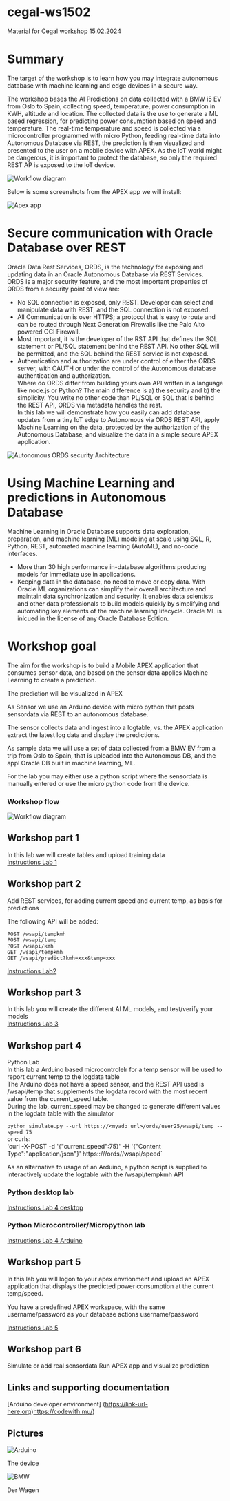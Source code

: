 # cegal-ws1502
Material for Cegal workshop 15.02.2024

# Summary

The target of the workshop is to learn how you may integrate autonomous database with machine learning and edge devices in a secure way.

The workshop bases the AI Predictions on data collected with a BMW i5 EV from Oslo to Spain, collecting speed, temperature, power consumption in KWH, altitude and location.
The collected data is the use to generate a ML based regression, for predicting power consumption based on speed and temperature.
The real-time temperature and speed is collected via a microcontroller programmed with micro Python, feeding real-time data into Autonomous Database 
via REST, the prediction is then visualized and presented to the user on a mobile device with APEX.
As the IoT world might be dangerous, it is important to protect the database, so only the required REST AP is exposed to the IoT device.

  
![Workflow diagram](images/lab_flow3.jpg?raw=true "Lab Flow")
  
Below is some screenshots from the APEX app we will install:  

![Apex app](images/apex_app.jpg)

# Secure communication with Oracle Database over REST

Oracle Data Rest Services, ORDS, is the technology for exposing and updating data in an Oracle Autonomous Database via REST Services.  
ORDS is a major security feature, and the most important properties of ORDS from a security point of view are:  
-	No SQL connection is exposed, only REST. Developer can select and manipulate data with REST, and the SQL connection is not exposed.  
-	All Communication is over HTTPS; a protocol that is easy to route and can be routed through Next Generation Firewalls like the Palo Alto powered OCI Firewall.  
-	Most important, it is the developer of the RST API that defines the SQL statement or PL/SQL statement behind the REST API. No other SQL will be permitted, and the SQL behind the REST service is not exposed.  
-	Authentication and authorization are under control of either the ORDS server, with OAUTH or under the control of the Autonomous database authentication and authorization.  
Where do ORDS differ from building yours own API written in a language like node.js or Python? The main difference is a) the security and b) the simplicity. You write no other code than PL/SQL or SQL that is behind the REST API, ORDS via metadata handles the rest.  
In this lab we will demonstrate how you easily can add database updates from a tiny IoT edge to Autonomous via ORDS REST API, apply Machine Learning on the data, protected by the authorization of the Autonomous Database, and visualize the data in a simple secure APEX application.  

![Autonomous ORDS security Architecture](images/ords-architecture.jpg)

# Using Machine Learning and predictions in Autonomous Database
  
Machine Learning in Oracle Database supports data exploration, preparation, and machine learning (ML) modeling at scale using SQL, R, Python, REST, automated machine learning (AutoML), and no-code interfaces.  
- More than 30 high performance in-database algorithms producing models for immediate use in applications. 
- Keeping data in the database, no need to move or copy data. 
With Oracle ML organizations can simplify their overall architecture and maintain data synchronization and security. It enables data scientists and other data professionals to build models quickly by simplifying and automating key elements of the machine learning lifecycle. Oracle ML is inlcued in the license of any Oracle Database Edition.
  

# Workshop goal

The aim for the workshop is to build a Mobile APEX application that consumes sensor data,
and based on the sensor data applies Machine Learning to create a prediction.
  
The prediction will be visualized in APEX
  
As Sensor we use an Arduino device with micro python that posts sensordata via REST to an autonomous database.
  
The sensor collects data and ingest into a logtable, vs. the APEX application extract the latest log data
and display the predictions.
  
As sample data we will use a set of data collected from a BMW EV from a trip from Oslo to Spain,
that is uploaded into the Autonomous DB, and the appl Oracle DB built in machine learning, ML.
  
For the lab you may either use a python script where the sensordata is manually entered or use the micro python code from the device.
  
### Workshop flow

![Workflow diagram](images/lab_flow2.jpg?raw=true "Lab Flow")

## Workshop part 1

In this lab we will create tables and upload training data  
[Instructions Lab 1](labs/lab1.md)


##  Workshop part 2

Add REST services, for adding current speed and current temp, as basis for predictions    

The following API will be added:  

```
POST /wsapi/tempkmh  
POST /wsapi/temp  
POST /wsapi/kmh  
GET /wsapi/tempkmh
GET /wsapi/predict?kmh=xxx&temp=xxx
```

[Instructions Lab2](labs/lab2.md)

## Workshop part 3

In this lab you will create the different AI ML models, and test/verify your models  
[Instructions Lab 3](labs/lab3.md)


## Workshop part 4

Python Lab  
In this lab a Arduino based microcontrolelr for a temp sensor will be used to report current temp to the logdata table  
The Arduino does not have a speed sensor, and the REST API used is /wsapi/temp that supplements the logdata record with the most recent value from the current_speed table.  
During the lab, current_speed may be changed to generate different values in the logdata table with the simulator

`python simulate.py --url https://<myadb url>/ords/user25/wsapi/temp --speed 75`  
or curls:  
'curl -X-POST -d '{"current_speed":75}' -H '{"Content Type":"application/json"}' https:://<your ATP URL>/ords/<your username>/wsapi/speed`
  
As an alternative to usage of an Arduino, a python script is supplied to interactively update the logtable with the /wsapi/tempkmh API  
  
### Python desktop lab  


[Instructions Lab 4 desktop](labs/lab4-desktop.md) 

### Python Microcontroller/Micropython lab  

[Instructions Lab 4 Arduino](labs/lab4-arduino.md) 

## Workshop part 5

In this lab you will logon to your apex envrionment and upload an APEX application that displays the predicted power consumption at the current temp/speed.
  
You have a predefined APEX workspace, with the same username/password as your database actions username/password

[Instructions Lab 5](labs/lab5.md)  

## Workshop part 6

Simulate or add real sensordata
Run APEX app and visualize prediction  

## Links and supporting documentation

[Arduino developer environment] (https://link-url-here.org)https://codewith.mu/)

  
## Pictures

  

  
![Arduino](images/arduino.jpg?raw=true "Title")
  
  The device
  
  
![BMW](images/bmw.jpg?raw=true "Title")
  
  Der Wagen
